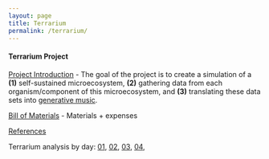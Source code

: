 ```yaml
---
layout: page
title: Terrarium
permalink: /terrarium/
---
```


#### Terrarium Project

[Project Introduction](https://sabislam.github.io/2017-3-1-Introducing-Project/) - The goal of the project is to create a simulation of a **(1)** self-sustained microecosystem, **(2)** gathering data from each organism/component of this microecosystem, and **(3)** translating these data sets into [generative music](https://en.wikipedia.org/wiki/Generative_music). 

[Bill of Materials](https://sabislam.github.io/2017-3-13-BoM/) - Materials + expenses

[References](https://sabislam.github.io/2017-3-1-References/)

Terrarium analysis by day: [01](https://sabislam.github.io/2017-3-15-Day-1/), [02](https://sabislam.github.io/2017-3-16-Day-2/), [03](https://sabislam.github.io/2017-3-17-Day-3/), [04](https://sabislam.github.io/2017-3-18-Day-4/),
